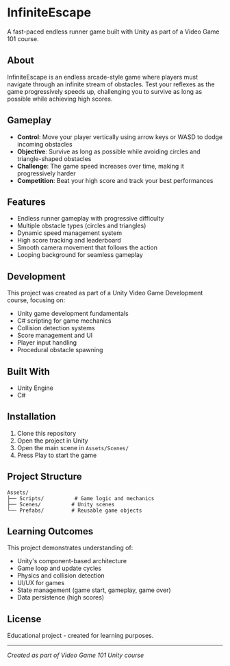 # InfiniteEscape

A fast-paced endless runner game built with Unity as part of a Video Game 101 course.

## About

InfiniteEscape is an endless arcade-style game where players must navigate through an infinite stream of obstacles. Test your reflexes as the game progressively speeds up, challenging you to survive as long as possible while achieving high scores.

## Gameplay

- **Control**: Move your player vertically using arrow keys or WASD to dodge incoming obstacles
- **Objective**: Survive as long as possible while avoiding circles and triangle-shaped obstacles
- **Challenge**: The game speed increases over time, making it progressively harder
- **Competition**: Beat your high score and track your best performances

## Features

- Endless runner gameplay with progressive difficulty
- Multiple obstacle types (circles and triangles)
- Dynamic speed management system
- High score tracking and leaderboard
- Smooth camera movement that follows the action
- Looping background for seamless gameplay

## Development

This project was created as part of a Unity Video Game Development course, focusing on:
- Unity game development fundamentals
- C# scripting for game mechanics
- Collision detection systems
- Score management and UI
- Player input handling
- Procedural obstacle spawning

## Built With

- Unity Engine
- C#

## Installation

1. Clone this repository
2. Open the project in Unity
3. Open the main scene in `Assets/Scenes/`
4. Press Play to start the game

## Project Structure

```
Assets/
├── Scripts/          # Game logic and mechanics
├── Scenes/          # Unity scenes
└── Prefabs/         # Reusable game objects
```

## Learning Outcomes

This project demonstrates understanding of:
- Unity's component-based architecture
- Game loop and update cycles
- Physics and collision detection
- UI/UX for games
- State management (game start, gameplay, game over)
- Data persistence (high scores)

## License

Educational project - created for learning purposes.

---

*Created as part of Video Game 101 Unity course*
